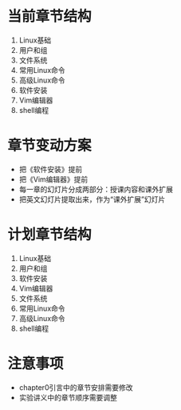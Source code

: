 # 当前章节结构
1. Linux基础
2. 用户和组
3. 文件系统
4. 常用Linux命令
5. 高级Linux命令
6. 软件安装
7. Vim编辑器
8. shell编程

# 章节变动方案
* 把《软件安装》提前
* 把《Vim编辑器》提前
* 每一章的幻灯片分成两部分：授课内容和课外扩展
* 把英文幻灯片提取出来，作为“课外扩展”幻灯片

# 计划章节结构
1. Linux基础
2. 用户和组
3. 软件安装
4. Vim编辑器
5. 文件系统
6. 常用Linux命令
7. 高级Linux命令
8. shell编程

# 注意事项
* chapter0引言中的章节安排需要修改
* 实验讲义中的章节顺序需要调整

